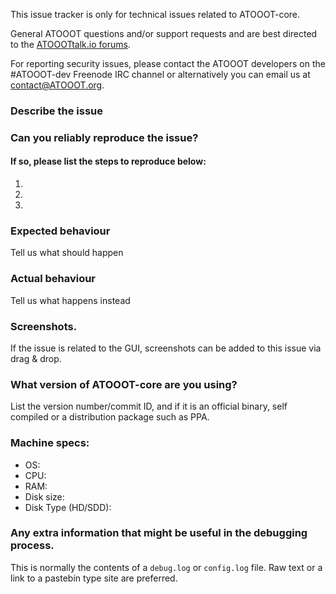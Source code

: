 <!--- Remove sections that do not apply -->

This issue tracker is only for technical issues related to ATOOOT-core.

General ATOOOT questions and/or support requests and are best directed to the [ATOOOTtalk.io forums](https://ATOOOTtalk.io/).

For reporting security issues, please contact the ATOOOT developers on the #ATOOOT-dev Freenode IRC channel or alternatively you can email us at contact@ATOOOT.org.

### Describe the issue

### Can you reliably reproduce the issue?
#### If so, please list the steps to reproduce below:
1.
2.
3.

### Expected behaviour
Tell us what should happen

### Actual behaviour
Tell us what happens instead

### Screenshots.
If the issue is related to the GUI, screenshots can be added to this issue via drag & drop.

### What version of ATOOOT-core are you using?
List the version number/commit ID, and if it is an official binary, self compiled or a distribution package such as PPA.

### Machine specs:
- OS:
- CPU:
- RAM:
- Disk size:
- Disk Type (HD/SDD):

### Any extra information that might be useful in the debugging process.
This is normally the contents of a `debug.log` or `config.log` file. Raw text or a link to a pastebin type site are preferred.
